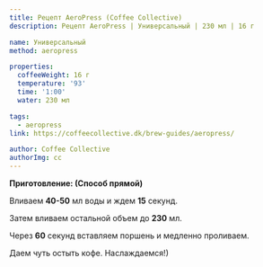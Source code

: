 ```yaml
---
title: Рецепт AeroPress (Coffee Collective)
description: Рецепт AeroPress | Универсальный | 230 мл | 16 г

name: Универсальный
method: aeropress

properties:
  coffeeWeight: 16 г
  temperature: '93'
  time: '1:00'
  water: 230 мл

tags:
  - aeropress
link: https://coffeecollective.dk/brew-guides/aeropress/

author: Coffee Collective
authorImg: cc
---
```


__Приготовление: (Способ прямой)__

Вливаем __40-50__ мл воды и ждем __15__ секунд.

Затем вливаем остальной объем до __230__ мл.

Через __60__ секунд вставляем поршень и медленно проливаем.

Даем чуть остыть кофе. Наслаждаемся!)

<br>
